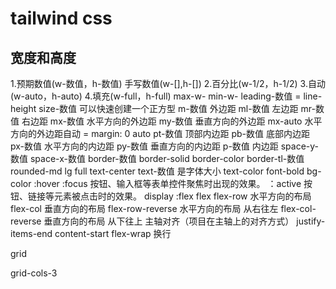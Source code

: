 # tailwind css
## 宽度和高度
1.预期数值(w-数值，h-数值)
手写数值(w-[],h-[])
2.百分比(w-1/2，h-1/2)
3.自动(w-auto，h-auto)
4.填充(w-full，h-full)
max-w- min-w-
leading-数值 = line-height
size-数值 可以快速创建一个正方型
m-数值 外边距
ml-数值 左边距
mr-数值 右边距
mx-数值 水平方向的外边距
my-数值 垂直方向的外边距
mx-auto 水平方向的外边距自动 = margin: 0 auto
pt-数值 顶部内边距
pb-数值 底部内边距
px-数值 水平方向的内边距
py-数值 垂直方向的内边距
p-数值 内边距
space-y-数值
space-x-数值
border-数值
border-solid
border-color
border-tl-数值
rounded-md lg full
text-center
text-数值 是字体大小
text-color
font-bold
bg-color
:hover
:focus 按钮、输入框等表单控件聚焦时出现的效果。
：active 按钮、链接等元素被点击时的效果。
display :flex
flex 
flex-row 水平方向的布局
flex-col 垂直方向的布局
flex-row-reverse 水平方向的布局 从右往左
flex-col-reverse 垂直方向的布局 从下往上
主轴对齐（项目在主轴上的对齐方式）
justify-
items-end
content-start
flex-wrap 换行

grid 

grid-cols-3